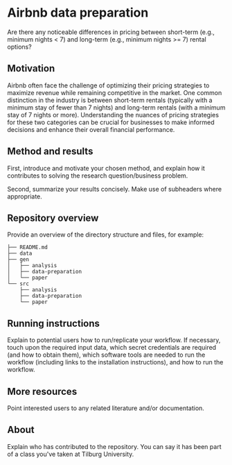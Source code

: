 # Airbnb data preparation

Are there any noticeable differences in pricing between short-term (e.g., minimum nights < 7) and long-term (e.g., minimum nights >= 7) rental options?

## Motivation

Airbnb often face the challenge of optimizing their pricing strategies to maximize revenue while remaining competitive in the market. 
One common distinction in the industry is between short-term rentals (typically with a minimum stay of fewer than 7 nights) and long-term rentals (with a minimum stay of 7 nights or more).
Understanding the nuances of pricing strategies for these two categories can be crucial for businesses to make informed decisions and enhance their overall financial performance.


## Method and results

First, introduce and motivate your chosen method, and explain how it contributes to solving the research question/business problem.

Second, summarize your results concisely. Make use of subheaders where appropriate.


## Repository overview

Provide an overview of the directory structure and files, for example:
```
├── README.md
├── data
├── gen
│   ├── analysis
│   ├── data-preparation
│   └── paper
└── src
    ├── analysis
    ├── data-preparation
    └── paper
```

## Running instructions

Explain to potential users how to run/replicate your workflow. If necessary, touch upon the required input data, which secret credentials are required (and how to obtain them), which software tools are needed to run the workflow (including links to the installation instructions), and how to run the workflow.


## More resources

Point interested users to any related literature and/or documentation.


## About

Explain who has contributed to the repository. You can say it has been part of a class you've taken at Tilburg University.

